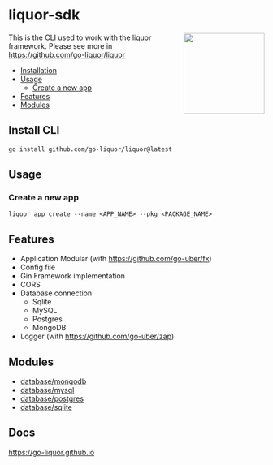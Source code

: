 # liquor-sdk

<img align="right" width="159px" src="https://avatars.githubusercontent.com/u/197004919">

This is the CLI used to work with the liquor framework. Please see more in https://github.com/go-liquor/liquor


- [Installation](#install-cli)
- [Usage](#usage)
    - [Create a new app](#create-a-new-app)
- [Features](#features)
- [Modules](#modules)

## Install CLI

```bash
go install github.com/go-liquor/liquor@latest
```

## Usage

### Create a new app

```
liquor app create --name <APP_NAME> --pkg <PACKAGE_NAME>
```

## Features

- Application Modular (with https://github.com/go-uber/fx)
- Config file
- Gin Framework implementation
- CORS
- Database connection
    - Sqlite
    - MySQL
    - Postgres
    - MongoDB
- Logger (with https://github.com/go-uber/zap)


## Modules

- [database/mongodb](sdk/modules/database/mongodb/README.md)
- [database/mysql](sdk/modules/database/mysql/README.md)
- [database/postgres](sdk/modules/database/postgres/README.md)
- [database/sqlite](sdk/modules/database/sqlite/README.md)

## Docs

https://go-liquor.github.io
